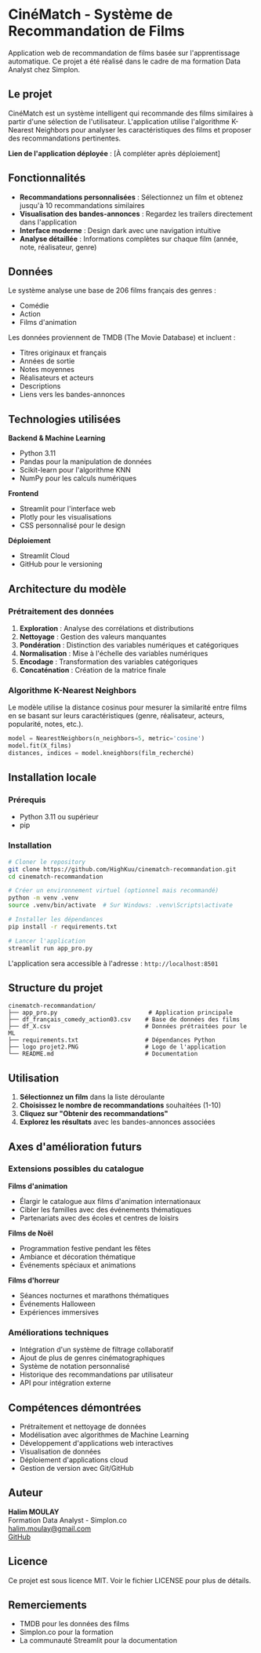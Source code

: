 # CinéMatch - Système de Recommandation de Films

Application web de recommandation de films basée sur l'apprentissage automatique. Ce projet a été réalisé dans le cadre de ma formation Data Analyst chez Simplon.

## Le projet

CinéMatch est un système intelligent qui recommande des films similaires à partir d'une sélection de l'utilisateur. L'application utilise l'algorithme K-Nearest Neighbors pour analyser les caractéristiques des films et proposer des recommandations pertinentes.

**Lien de l'application déployée** : [À compléter après déploiement]

## Fonctionnalités

- **Recommandations personnalisées** : Sélectionnez un film et obtenez jusqu'à 10 recommandations similaires
- **Visualisation des bandes-annonces** : Regardez les trailers directement dans l'application
- **Interface moderne** : Design dark avec une navigation intuitive
- **Analyse détaillée** : Informations complètes sur chaque film (année, note, réalisateur, genre)

## Données

Le système analyse une base de 206 films français des genres :
- Comédie
- Action
- Films d'animation

Les données proviennent de TMDB (The Movie Database) et incluent :
- Titres originaux et français
- Années de sortie
- Notes moyennes
- Réalisateurs et acteurs
- Descriptions
- Liens vers les bandes-annonces

## Technologies utilisées

**Backend & Machine Learning**
- Python 3.11
- Pandas pour la manipulation de données
- Scikit-learn pour l'algorithme KNN
- NumPy pour les calculs numériques

**Frontend**
- Streamlit pour l'interface web
- Plotly pour les visualisations
- CSS personnalisé pour le design

**Déploiement**
- Streamlit Cloud
- GitHub pour le versioning

## Architecture du modèle

### Prétraitement des données

1. **Exploration** : Analyse des corrélations et distributions
2. **Nettoyage** : Gestion des valeurs manquantes
3. **Pondération** : Distinction des variables numériques et catégoriques
4. **Normalisation** : Mise à l'échelle des variables numériques
5. **Encodage** : Transformation des variables catégoriques
6. **Concaténation** : Création de la matrice finale

### Algorithme K-Nearest Neighbors

Le modèle utilise la distance cosinus pour mesurer la similarité entre films en se basant sur leurs caractéristiques (genre, réalisateur, acteurs, popularité, notes, etc.).

```python
model = NearestNeighbors(n_neighbors=5, metric='cosine')
model.fit(X_films)
distances, indices = model.kneighbors(film_recherché)
```

## Installation locale

### Prérequis
- Python 3.11 ou supérieur
- pip

### Installation

```bash
# Cloner le repository
git clone https://github.com/HighKuu/cinematch-recommandation.git
cd cinematch-recommandation

# Créer un environnement virtuel (optionnel mais recommandé)
python -m venv .venv
source .venv/bin/activate  # Sur Windows: .venv\Scripts\activate

# Installer les dépendances
pip install -r requirements.txt

# Lancer l'application
streamlit run app_pro.py
```

L'application sera accessible à l'adresse : `http://localhost:8501`

## Structure du projet

```
cinematch-recommandation/
├── app_pro.py                          # Application principale
├── df_français_comedy_action03.csv    # Base de données des films
├── df_X.csv                           # Données prétraitées pour le ML
├── requirements.txt                   # Dépendances Python
├── logo projet2.PNG                   # Logo de l'application
└── README.md                          # Documentation
```

## Utilisation

1. **Sélectionnez un film** dans la liste déroulante
2. **Choisissez le nombre de recommandations** souhaitées (1-10)
3. **Cliquez sur "Obtenir des recommandations"**
4. **Explorez les résultats** avec les bandes-annonces associées

## Axes d'amélioration futurs

### Extensions possibles du catalogue

**Films d'animation**
- Élargir le catalogue aux films d'animation internationaux
- Cibler les familles avec des événements thématiques
- Partenariats avec des écoles et centres de loisirs

**Films de Noël**
- Programmation festive pendant les fêtes
- Ambiance et décoration thématique
- Événements spéciaux et animations

**Films d'horreur**
- Séances nocturnes et marathons thématiques
- Événements Halloween
- Expériences immersives

### Améliorations techniques

- Intégration d'un système de filtrage collaboratif
- Ajout de plus de genres cinématographiques
- Système de notation personnalisé
- Historique des recommandations par utilisateur
- API pour intégration externe

## Compétences démontrées

- Prétraitement et nettoyage de données
- Modélisation avec algorithmes de Machine Learning
- Développement d'applications web interactives
- Visualisation de données
- Déploiement d'applications cloud
- Gestion de version avec Git/GitHub

## Auteur

**Halim MOULAY**  
Formation Data Analyst - Simplon.co  
halim.moulay@gmail.com  
[GitHub](https://github.com/HighKuu)

## Licence

Ce projet est sous licence MIT. Voir le fichier LICENSE pour plus de détails.

## Remerciements

- TMDB pour les données des films
- Simplon.co pour la formation
- La communauté Streamlit pour la documentation
